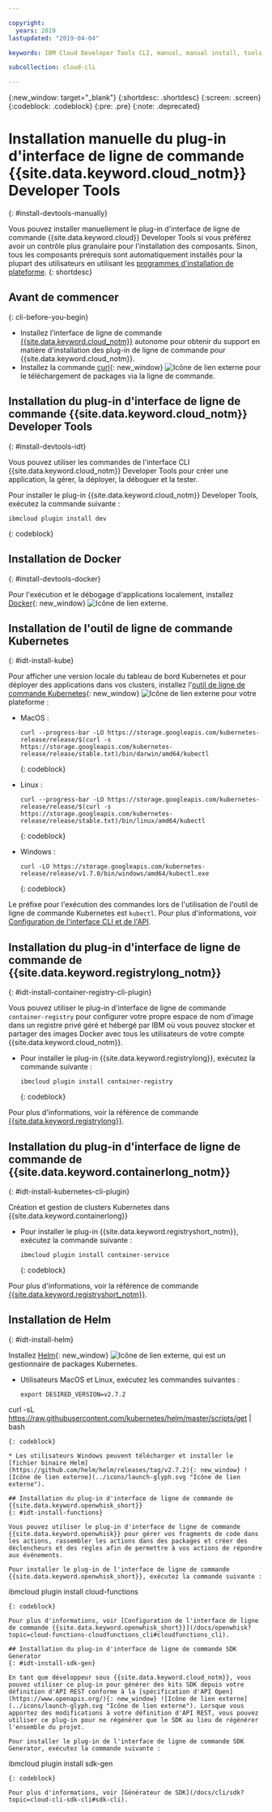 ```yaml
---

copyright:
  years: 2019
lastupdated: "2019-04-04"

keywords: IBM Cloud Developer Tools CLI, manual, manual install, tools, components, developer tools, ibmcloud cli, ibmcloud, ibmcloud dev, cli, plugin, plug-in, command line, command-line, developer tools, kubernetes, kubectl

subcollection: cloud-cli

---
```


{:new_window: target="_blank"}
{:shortdesc: .shortdesc}
{:screen: .screen}
{:codeblock: .codeblock}
{:pre: .pre}
{:note: .deprecated}

# Installation manuelle du plug-in d'interface de ligne de commande {{site.data.keyword.cloud_notm}} Developer Tools
{: #install-devtools-manually}

Vous pouvez installer manuellement le plug-in d'interface de ligne de commande {{site.data.keyword.cloud}} Developer Tools si vous préférez avoir un contrôle plus granulaire pour l'installation des composants. Sinon, tous les composants prérequis sont automatiquement installés pour la plupart des utilisateurs en utilisant les [programmes d'installation de plateforme](/docs/cli?topic=cloud-cli-ibmcloud-cli#step1-install-idt).
{: shortdesc}

## Avant de commencer
{: cli-before-you-begin}

* Installez l'interface de ligne de commande [{{site.data.keyword.cloud_notm}}](/docs/cli?topic=cloud-cli-install-ibmcloud-cli#install-ibmcloud-cli) autonome pour obtenir du support en matière d'installation des plug-in de ligne de commande pour {{site.data.keyword.cloud_notm}}.
* Installez la commande [curl](https://curl.haxx.se/download.html){: new_window} ![Icône de lien externe](../icons/launch-glyph.svg "Icône de lien externe") pour le téléchargement de packages via la ligne de commande.

## Installation du plug-in d'interface de ligne de commande {{site.data.keyword.cloud_notm}} Developer Tools
{: #install-devtools-idt}

Vous pouvez utiliser les commandes de l'interface CLI {{site.data.keyword.cloud_notm}} Developer Tools pour créer une application, la gérer, la déployer, la déboguer et la tester.

Pour installer le plug-in {{site.data.keyword.cloud_notm}} Developer Tools, exécutez la commande suivante : 
```
ibmcloud plugin install dev
```
{: codeblock}

## Installation de Docker
{: #install-devtools-docker}

Pour l'exécution et le débogage d'applications localement, installez [Docker](https://www.docker.com/get-started){: new_window} ![Icône de lien externe](../icons/launch-glyph.svg "Icône de lien externe").

## Installation de l'outil de ligne de commande Kubernetes
{: #idt-install-kube}

Pour afficher une version locale du tableau de bord Kubernetes et pour déployer des applications dans vos clusters, installez l'[outil de ligne de commande Kubernetes](https://kubernetes.io/docs/tasks/tools/install-kubectl/){: new_window} ![Icône de lien externe](../icons/launch-glyph.svg "Icône de lien externe") pour votre plateforme :

* MacOS :
  ```
  curl --progress-bar -LO https://storage.googleapis.com/kubernetes-release/release/$(curl -s https://storage.googleapis.com/kubernetes-release/release/stable.txt)/bin/darwin/amd64/kubectl
  ```
  {: codeblock}

* Linux :
  ```
  curl --progress-bar -LO https://storage.googleapis.com/kubernetes-release/release/$(curl -s https://storage.googleapis.com/kubernetes-release/release/stable.txt)/bin/linux/amd64/kubectl
  ```
  {: codeblock}

* Windows :
  ```
  curl -LO https://storage.googleapis.com/kubernetes-release/release/v1.7.0/bin/windows/amd64/kubectl.exe
  ```
  {: codeblock}

Le préfixe pour l'exécution des commandes lors de l'utilisation de l'outil de ligne de commande Kubernetes est `kubectl`. Pour plus d'informations, voir [Configuration de l'interface CLI et de l'API](/docs/containers?topic=containers-cs_cli_install#cs_cli_install).

## Installation du plug-in d'interface de ligne de commande de {{site.data.keyword.registrylong_notm}} 
{: #idt-install-container-registry-cli-plugin}

Vous pouvez utiliser le plug-in d'interface de ligne de commande `container-registry` pour configurer votre propre espace de nom d'image dans un registre privé géré et hébergé par IBM où vous pouvez stocker et partager des images Docker avec tous les utilisateurs de votre compte {{site.data.keyword.cloud_notm}}.

* Pour installer le plug-in {{site.data.keyword.registrylong}}, exécutez la commande suivante :
  ```
  ibmcloud plugin install container-registry
  ```
  {: codeblock}

Pour plus d'informations, voir la référence de commande [{{site.data.keyword.registrylong}}](/docs/services/Registry?topic=registry-registry_cli_reference).

## Installation du plug-in d'interface de ligne de commande de {{site.data.keyword.containerlong_notm}}
{: #idt-install-kubernetes-cli-plugin}

Création et gestion de clusters Kubernetes dans {{site.data.keyword.containerlong}} 

* Pour installer le plug-in {{site.data.keyword.registryshort_notm}}, exécutez la commande suivante :
  ```
  ibmcloud plugin install container-service
  ```
  {: codeblock}

Pour plus d'informations, voir la référence de commande [{{site.data.keyword.registryshort_notm}}](/docs/containers-cli-plugin?topic=containers-cli-plugin-cs_cli_reference).

## Installation de Helm
{: #idt-install-helm}

Installez [Helm](https://helm.sh/docs/){: new_window} ![Icône de lien externe](../icons/launch-glyph.svg "Icône de lien externe"), qui est un gestionnaire de packages Kubernetes.

* Utilisateurs MacOS et Linux, exécutez les commandes suivantes :
  ```
  export DESIRED_VERSION=v2.7.2
curl -sL https://raw.githubusercontent.com/kubernetes/helm/master/scripts/get | bash
  ```
  {: codeblock}

* Les utilisateurs Windows peuvent télécharger et installer le [fichier binaire Helm](https://github.com/helm/helm/releases/tag/v2.7.2){: new_window} ![Icône de lien externe](../icons/launch-glyph.svg "Icône de lien externe").

## Installation du plug-in d'interface de ligne de commande de {{site.data.keyword.openwhisk_short}}
{: #idt-install-functions}

Vous pouvez utiliser le plug-in d'interface de ligne de commande {{site.data.keyword.openwhisk}} pour gérer vos fragments de code dans les actions, rassembler les actions dans des packages et créer des déclencheurs et des règles afin de permettre à vos actions de répondre aux événements.

Pour installer le plug-in de l'interface de ligne de commande {{site.data.keyword.openwhisk_short}}, exécutez la commande suivante :
```
ibmcloud plugin install cloud-functions
```
{: codeblock}

Pour plus d'informations, voir [Configuration de l'interface de ligne de commande {{site.data.keyword.openwhisk_short}}](/docs/openwhisk?topic=cloud-functions-cloudfunctions_cli#cloudfunctions_cli).

## Installation du plug-in d'interface de ligne de commande SDK Generator
{: #idt-install-sdk-gen}

En tant que développeur sous {{site.data.keyword.cloud_notm}}, vous pouvez utiliser ce plug-in pour générer des kits SDK depuis votre définition d'API REST conforme à la [spécification d'API Open](https://www.openapis.org/){: new_window} ![Icône de lien externe](../icons/launch-glyph.svg "Icône de lien externe"). Lorsque vous apportez des modifications à votre définition d'API REST, vous pouvez utiliser ce plug-in pour ne régénérer que le SDK au lieu de régénérer l'ensemble du projet.

Pour installer le plug-in de l'interface de ligne de commande SDK Generator, exécutez la commande suivante :
```
ibmcloud plugin install sdk-gen
```
{: codeblock}

Pour plus d'informations, voir [Générateur de SDK](/docs/cli/sdk?topic=cloud-cli-sdk-cli#sdk-cli).

